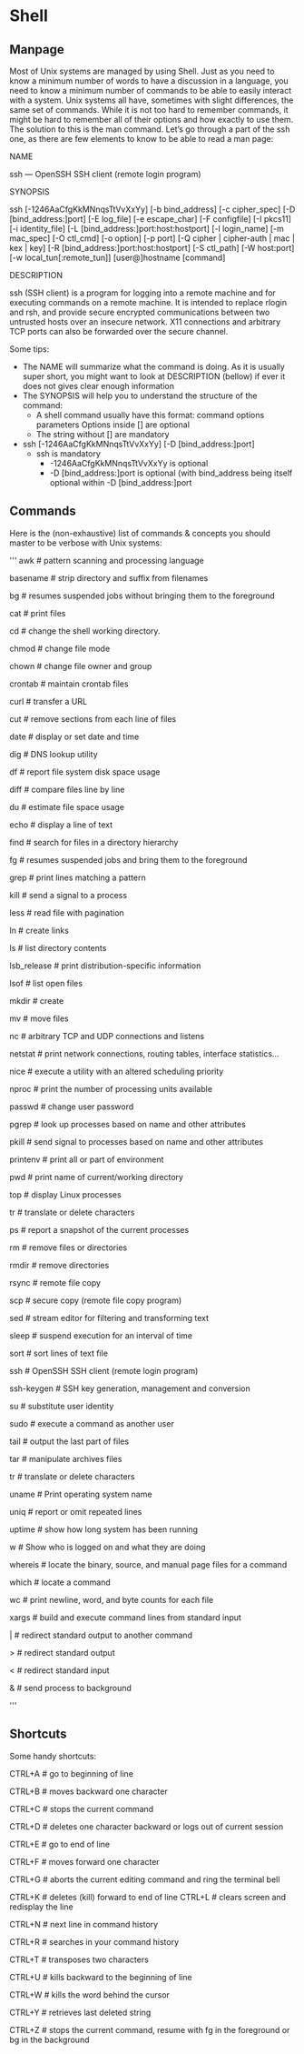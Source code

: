 # Shell

## Manpage
Most of Unix systems are managed by using Shell. Just as you need to know a minimum number of words to have a discussion in a language, you need to know a minimum number of commands to be able to easily interact with a system. Unix systems all have, sometimes with slight differences, the same set of commands. While it is not too hard to remember commands, it might be hard to remember all of their options and how exactly to use them. The solution to this is the man command. Let’s go through a part of the ssh one, as there are few elements to know to be able to read a man page:

NAME

ssh — OpenSSH SSH client (remote login program)

SYNOPSIS

ssh [-1246AaCfgKkMNnqsTtVvXxYy] [-b bind_address] [-c cipher_spec] [-D [bind_address:]port] [-E log_file] [-e escape_char] [-F configfile] [-I pkcs11] [-i identity_file] [-L [bind_address:]port:host:hostport] [-l login_name] [-m mac_spec] [-O ctl_cmd] [-o option] [-p port]
[-Q cipher | cipher-auth | mac | kex | key] [-R [bind_address:]port:host:hostport] [-S ctl_path] [-W host:port] [-w local_tun[:remote_tun]] [user@]hostname [command]

DESCRIPTION

ssh (SSH client) is a program for logging into a remote machine and for executing commands on a remote machine. It is intended to replace rlogin and rsh, and provide secure encrypted communications between two untrusted hosts over an insecure network. X11 connections and arbitrary TCP ports can also be forwarded over the secure channel.

Some tips:

* The NAME will summarize what the command is doing. As it is usually super short, you might want to look at DESCRIPTION (bellow) if ever it does not gives clear enough information
* The SYNOPSIS will help you to understand the structure of the command:
  * A shell command usually have this format: command options parameters
 Options inside [] are optional
  * The string without [] are mandatory
* ssh [-1246AaCfgKkMNnqsTtVvXxYy] [-D [bind_address:]port]
  * ssh is mandatory
    * -1246AaCfgKkMNnqsTtVvXxYy is optional
    * -D [bind_address:]port is optional (with bind_address being itself optional within -D [bind_address:]port

## Commands
Here is the (non-exhaustive) list of commands & concepts you should master to be verbose with Unix systems:

'''
awk # pattern scanning and processing language

basename # strip directory and suffix from filenames

bg # resumes suspended jobs without bringing them to the foreground

cat # print files

cd # change the shell working directory.

chmod # change file mode

chown # change file owner and group

crontab # maintain crontab files

curl # transfer a URL

cut # remove sections from each line of files

date # display or set date and time

dig # DNS lookup utility

df # report file system disk space usage

diff # compare files line by line

du # estimate file space usage

echo # display a line of text

find # search for files in a directory hierarchy

fg # resumes suspended jobs and bring them to the foreground

grep # print lines matching a pattern

kill # send a signal to a process

less # read file with pagination

ln # create links

ls # list directory contents

lsb\_release # print distribution-specific information

lsof # list open files

mkdir # create

mv # move files

nc # arbitrary TCP and UDP connections and listens

netstat # print network connections, routing tables, interface statistics...

nice # execute a utility with an altered scheduling priority

nproc # print the number of processing units available

passwd # change user password

pgrep # look up processes based on name and other attributes

pkill # send signal to processes based on name and other attributes

printenv # print all or part of environment

pwd # print name of current/working directory

top # display Linux processes

tr # translate or delete characters

ps # report a snapshot of the current processes

rm # remove files or directories

rmdir # remove directories

rsync # remote file copy

scp # secure copy (remote file copy program)

sed # stream editor for filtering and transforming text

sleep # suspend execution for an interval of time

sort # sort lines of text file

ssh # OpenSSH SSH client (remote login program)

ssh-keygen # SSH key generation, management and conversion

su # substitute user identity

sudo # execute a command as another user

tail # output the last part of files

tar # manipulate archives files

tr # translate or delete characters

uname # Print operating system name

uniq # report or omit repeated lines

uptime # show how long system has been running

w # Show who is logged on and what they are doing

whereis # locate the binary, source, and manual page files for a command

which # locate a command

wc # print newline, word, and byte counts for each file

xargs # build and execute command lines from standard input

| # redirect standard output to another command

\> \# redirect standard output

< # redirect standard input

& # send process to background

'''

## Shortcuts
Some handy shortcuts:

CTRL+A # go to beginning of line

CTRL+B # moves backward one character

CTRL+C # stops the current command

CTRL+D # deletes one character backward or logs out of current session

CTRL+E # go to end of line

CTRL+F # moves forward one character

CTRL+G # aborts the current editing command and ring the terminal bell

CTRL+K # deletes (kill) forward to end of line
CTRL+L # clears screen and redisplay the line

CTRL+N # next line in command history

CTRL+R # searches in your command history

CTRL+T # transposes two characters

CTRL+U # kills backward to the beginning of line

CTRL+W # kills the word behind the cursor

CTRL+Y # retrieves last deleted string

CTRL+Z # stops the current command, resume with fg in the foreground or bg in the background

